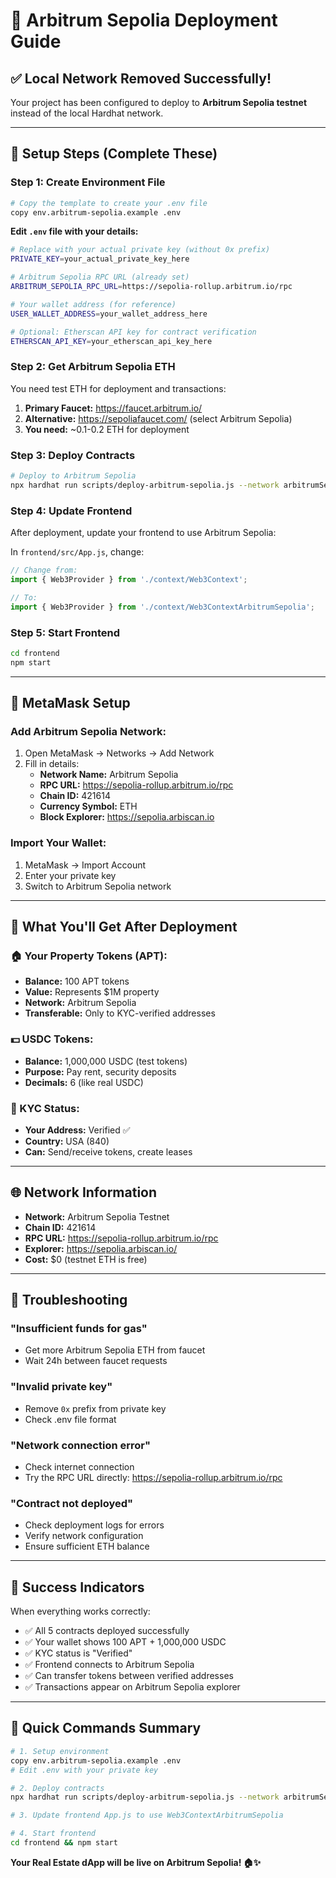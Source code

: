 # 🚀 Arbitrum Sepolia Deployment Guide

## ✅ **Local Network Removed Successfully!**

Your project has been configured to deploy to **Arbitrum Sepolia testnet** instead of the local Hardhat network.

---

## 🔧 **Setup Steps (Complete These)**

### **Step 1: Create Environment File**
```bash
# Copy the template to create your .env file
copy env.arbitrum-sepolia.example .env
```

**Edit `.env` file with your details:**
```bash
# Replace with your actual private key (without 0x prefix)
PRIVATE_KEY=your_actual_private_key_here

# Arbitrum Sepolia RPC URL (already set)
ARBITRUM_SEPOLIA_RPC_URL=https://sepolia-rollup.arbitrum.io/rpc

# Your wallet address (for reference)
USER_WALLET_ADDRESS=your_wallet_address_here

# Optional: Etherscan API key for contract verification
ETHERSCAN_API_KEY=your_etherscan_api_key_here
```

### **Step 2: Get Arbitrum Sepolia ETH**
You need test ETH for deployment and transactions:

1. **Primary Faucet:** https://faucet.arbitrum.io/
2. **Alternative:** https://sepoliafaucet.com/ (select Arbitrum Sepolia)
3. **You need:** ~0.1-0.2 ETH for deployment

### **Step 3: Deploy Contracts**
```bash
# Deploy to Arbitrum Sepolia
npx hardhat run scripts/deploy-arbitrum-sepolia.js --network arbitrumSepolia
```

### **Step 4: Update Frontend**
After deployment, update your frontend to use Arbitrum Sepolia:

In `frontend/src/App.js`, change:
```javascript
// Change from:
import { Web3Provider } from './context/Web3Context';

// To:
import { Web3Provider } from './context/Web3ContextArbitrumSepolia';
```

### **Step 5: Start Frontend**
```bash
cd frontend
npm start
```

---

## 🦊 **MetaMask Setup**

### **Add Arbitrum Sepolia Network:**
1. Open MetaMask → Networks → Add Network
2. Fill in details:
   - **Network Name:** Arbitrum Sepolia
   - **RPC URL:** https://sepolia-rollup.arbitrum.io/rpc
   - **Chain ID:** 421614
   - **Currency Symbol:** ETH
   - **Block Explorer:** https://sepolia.arbiscan.io

### **Import Your Wallet:**
1. MetaMask → Import Account
2. Enter your private key
3. Switch to Arbitrum Sepolia network

---

## 🎯 **What You'll Get After Deployment**

### **🏠 Your Property Tokens (APT):**
- **Balance:** 100 APT tokens
- **Value:** Represents $1M property
- **Network:** Arbitrum Sepolia
- **Transferable:** Only to KYC-verified addresses

### **💵 USDC Tokens:**
- **Balance:** 1,000,000 USDC (test tokens)
- **Purpose:** Pay rent, security deposits
- **Decimals:** 6 (like real USDC)

### **🔐 KYC Status:**
- **Your Address:** Verified ✅
- **Country:** USA (840)
- **Can:** Send/receive tokens, create leases

---

## 🌐 **Network Information**

- **Network:** Arbitrum Sepolia Testnet
- **Chain ID:** 421614
- **RPC URL:** https://sepolia-rollup.arbitrum.io/rpc
- **Explorer:** https://sepolia.arbiscan.io/
- **Cost:** $0 (testnet ETH is free)

---

## 🚨 **Troubleshooting**

### **"Insufficient funds for gas"**
- Get more Arbitrum Sepolia ETH from faucet
- Wait 24h between faucet requests

### **"Invalid private key"**
- Remove `0x` prefix from private key
- Check .env file format

### **"Network connection error"**
- Check internet connection
- Try the RPC URL directly: https://sepolia-rollup.arbitrum.io/rpc

### **"Contract not deployed"**
- Check deployment logs for errors
- Verify network configuration
- Ensure sufficient ETH balance

---

## 🎉 **Success Indicators**

When everything works correctly:
- ✅ All 5 contracts deployed successfully
- ✅ Your wallet shows 100 APT + 1,000,000 USDC
- ✅ KYC status is "Verified"
- ✅ Frontend connects to Arbitrum Sepolia
- ✅ Can transfer tokens between verified addresses
- ✅ Transactions appear on Arbitrum Sepolia explorer

---

## 📱 **Quick Commands Summary**

```bash
# 1. Setup environment
copy env.arbitrum-sepolia.example .env
# Edit .env with your private key

# 2. Deploy contracts
npx hardhat run scripts/deploy-arbitrum-sepolia.js --network arbitrumSepolia

# 3. Update frontend App.js to use Web3ContextArbitrumSepolia

# 4. Start frontend
cd frontend && npm start
```

**Your Real Estate dApp will be live on Arbitrum Sepolia! 🏠✨**
